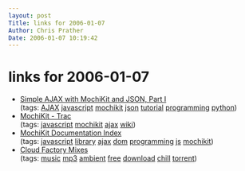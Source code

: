 ```yaml
---
layout: post
Title: links for 2006-01-07  
Author: Chris Prather
Date: 2006-01-07 10:19:42
---
```


# links for 2006-01-07
<ul class="delicious">
	<li>
		<div class="delicious-link"><a href="http://argv0.net/static/mochitut/1/">Simple AJAX with MochiKit and JSON, Part I</a></div>
		<div class="delicious-tags">(tags: <a href="http://del.icio.us/perigrin/AJAX">AJAX</a> <a href="http://del.icio.us/perigrin/javascript">javascript</a> <a href="http://del.icio.us/perigrin/mochikit">mochikit</a> <a href="http://del.icio.us/perigrin/json">json</a> <a href="http://del.icio.us/perigrin/tutorial">tutorial</a> <a href="http://del.icio.us/perigrin/programming">programming</a> <a href="http://del.icio.us/perigrin/python">python</a>)</div>
	</li>
	<li>
		<div class="delicious-link"><a href="http://trac.mochikit.com/">MochiKit - Trac</a></div>
		<div class="delicious-tags">(tags: <a href="http://del.icio.us/perigrin/javascript">javascript</a> <a href="http://del.icio.us/perigrin/mochikit">mochikit</a> <a href="http://del.icio.us/perigrin/ajax">ajax</a> <a href="http://del.icio.us/perigrin/wiki">wiki</a>)</div>
	</li>
	<li>
		<div class="delicious-link"><a href="http://mochikit.com/doc/html/MochiKit/index.html">MochiKit Documentation Index</a></div>
		<div class="delicious-tags">(tags: <a href="http://del.icio.us/perigrin/javascript">javascript</a> <a href="http://del.icio.us/perigrin/library">library</a> <a href="http://del.icio.us/perigrin/ajax">ajax</a> <a href="http://del.icio.us/perigrin/dom">dom</a> <a href="http://del.icio.us/perigrin/programming">programming</a> <a href="http://del.icio.us/perigrin/js">js</a> <a href="http://del.icio.us/perigrin/mochikit">mochikit</a>)</div>
	</li>
	<li>
		<div class="delicious-link"><a href="http://www.cloudfactory.org/music/">Cloud Factory Mixes</a></div>
		<div class="delicious-tags">(tags: <a href="http://del.icio.us/perigrin/music">music</a> <a href="http://del.icio.us/perigrin/mp3">mp3</a> <a href="http://del.icio.us/perigrin/ambient">ambient</a> <a href="http://del.icio.us/perigrin/free">free</a> <a href="http://del.icio.us/perigrin/download">download</a> <a href="http://del.icio.us/perigrin/chill">chill</a> <a href="http://del.icio.us/perigrin/torrent">torrent</a>)</div>
	</li>
</ul>


